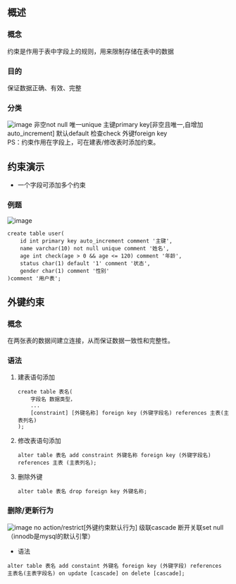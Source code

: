 ## 概述
### 概念
约束是作用于表中字段上的规则，用来限制存储在表中的数据
### 目的
保证数据正确、有效、完整
### 分类
![image](https://github.com/user-attachments/assets/6c079e3f-05d2-40ea-b5bb-42a57720d430)
非空not null 唯一unique 主键primary key[非空且唯一,自增加auto_increment] 默认default 检查check 外键foreign key  
PS：约束作用在字段上，可在建表/修改表时添加约束。
## 约束演示
- 一个字段可添加多个约束
### 例题
![image](https://github.com/user-attachments/assets/aa897751-4007-4a3c-876c-189c49170633)
```
create table user(
    id int primary key auto_increment comment '主键',
    name varchar(10) not null unique comment '姓名',
    age int check(age > 0 && age <= 120) comment '年龄',
    status char(1) default '1' comment '状态',
    gender char(1) comment '性别'
)comment '用户表';
```
## 外键约束
### 概念  
  在两张表的数据间建立连接，从而保证数据一致性和完整性。
### 语法
1. 建表语句添加
   ```
   create table 表名(
       字段名 数据类型，
       ...
       [constraint] [外键名称] foreign key (外键字段名) references 主表(主表列名)
   );
   ```
2. 修改表语句添加
   ```
   alter table 表名 add constraint 外键名称 foreign key (外键字段名) references 主表 (主表列名);
   ```
3. 删除外键
   ```
   alter table 表名 drop foreign key 外键名称;
   ```
### 删除/更新行为
![image](https://github.com/user-attachments/assets/cfb60e53-d146-4b0f-829b-4ee0e0c32f8e)
no action/restrict[外键约束默认行为] 级联cascade 断开关联set null
（innodb是mysql的默认引擎）
- 语法
```
alter table 表名 add constaint 外键名 foreign key (外键字段) references 主表名(主表字段名) on update [cascade] on delete [cascade];
```


   
